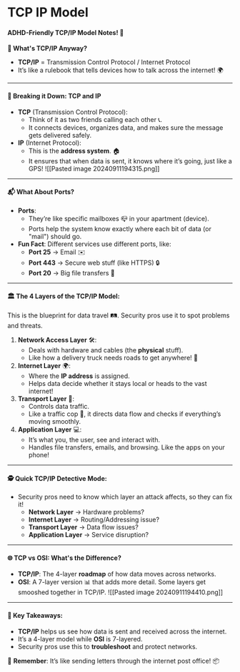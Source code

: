 # TCP IP Model

#### ADHD-Friendly TCP/IP Model Notes! 🚀

**📡 What's TCP/IP Anyway?**

* **TCP/IP** = Transmission Control Protocol / Internet Protocol
* It’s like a rulebook that tells devices how to talk across the internet! 🌍

***

#### 🧩 **Breaking it Down: TCP and IP**

* **TCP** (Transmission Control Protocol):
  * Think of it as two friends calling each other 📞.
  * It connects devices, organizes data, and makes sure the message gets delivered safely.
* **IP** (Internet Protocol):
  * This is the **address system**. 🏠
  * It ensures that when data is sent, it knows where it’s going, just like a GPS! !\[\[Pasted image 20240911194315.png]]

***

#### 📬 **What About Ports?**

* **Ports**:
  * They’re like specific mailboxes 📪 in your apartment (device).
  * Ports help the system know exactly where each bit of data (or "mail") should go.
* **Fun Fact**: Different services use different ports, like:
  * **Port 25** → Email ✉️
  * **Port 443** → Secure web stuff (like HTTPS) 🔒
  * **Port 20** → Big file transfers 📁

***

#### 🏛 **The 4 Layers of the TCP/IP Model:**

This is the blueprint for data travel 🛤️. Security pros use it to spot problems and threats.

1. **Network Access Layer** 🛠️:
   * Deals with hardware and cables (the **physical** stuff).
   * Like how a delivery truck needs roads to get anywhere! 🚚
2. **Internet Layer** 🌍:
   * Where the **IP address** is assigned.
   * Helps data decide whether it stays local or heads to the vast internet!
3. **Transport Layer** 🚦:
   * Controls data traffic.
   * Like a traffic cop 🛑, it directs data flow and checks if everything’s moving smoothly.
4. **Application Layer** 💻:
   * It’s what you, the user, see and interact with.
   * Handles file transfers, emails, and browsing. Like the apps on your phone!

***

#### 🕵️ **Quick TCP/IP Detective Mode:**

* Security pros need to know which layer an attack affects, so they can fix it!
  * **Network Layer** → Hardware problems?
  * **Internet Layer** → Routing/Addressing issue?
  * **Transport Layer** → Data flow issues?
  * **Application Layer** → Service disruption?

***

#### 🌐 **TCP vs OSI: What's the Difference?**

* **TCP/IP**: The 4-layer **roadmap** of how data moves across networks.
* **OSI**: A 7-layer version 📊 that adds more detail. Some layers get smooshed together in TCP/IP. !\[\[Pasted image 20240911194410.png]]

***

#### 🚨 **Key Takeaways:**

* **TCP/IP** helps us see how data is sent and received across the internet.
* It’s a 4-layer model while **OSI** is 7-layered.
* Security pros use this to **troubleshoot** and protect networks.

🎉 **Remember**: It’s like sending letters through the internet post office! 📦
